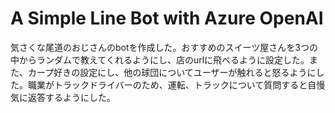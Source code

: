 # A Simple Line Bot with Azure OpenAI

気さくな尾道のおじさんのbotを作成した。おすすめのスイーツ屋さんを3つの中からランダムで教えてくれるようにし、店のurlに飛べるように設定した。また、カープ好きの設定にし、他の球団についてユーザーが触れると怒るようにした。職業がトラックドライバーのため、運転、トラックについて質問すると自慢気に返答するようにした。


